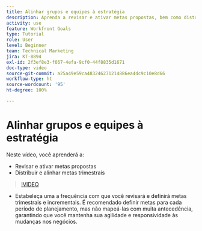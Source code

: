 ```yaml
---
title: Alinhar grupos e equipes à estratégia
description: Aprenda a revisar e ativar metas propostas, bem como distribuir e alinhar metas trimestrais usando o [!DNL   Goals].
activity: use
feature: Workfront Goals
type: Tutorial
role: User
level: Beginner
team: Technical Marketing
jira: KT-8894
exl-id: 2f3ef8e3-f667-4efa-9cf0-44f8835d1671
doc-type: video
source-git-commit: a25a49e59ca483246271214886ea4dc9c10e8d66
workflow-type: ht
source-wordcount: '95'
ht-degree: 100%

---
```


# Alinhar grupos e equipes à estratégia

Neste vídeo, você aprenderá a:

* Revisar e ativar metas propostas
* Distribuir e alinhar metas trimestrais

>[!VIDEO](https://video.tv.adobe.com/v/335188/?quality=12&learn=on)

<!--
Pro-tips graphic
-->

* Estabeleça uma a frequência com que você revisará e definirá metas trimestrais e incrementais. É recomendado definir metas para cada período de planejamento, mas não mapeá-las com muita antecedência, garantindo que você mantenha sua agilidade e responsividade às mudanças nos negócios.

